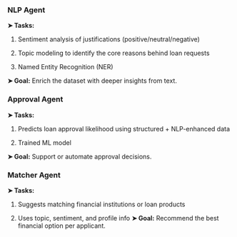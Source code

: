 

### **NLP Agent**

**➤ Tasks:**

1. Sentiment analysis of justifications (positive/neutral/negative)

2. Topic modeling to identify the core reasons behind loan requests

3. Named Entity Recognition (NER)

**➤ Goal:** Enrich the dataset with deeper insights from text.


### **Approval Agent**

**➤ Tasks:**

1. Predicts loan approval likelihood using structured + NLP-enhanced data

2. Trained ML model 

**➤ Goal:** Support or automate approval decisions.


### **Matcher Agent**

**➤ Tasks:**

1. Suggests matching financial institutions or loan products

2. Uses topic, sentiment, and profile info
**➤ Goal:** Recommend the best financial option per applicant.